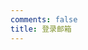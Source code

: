 ```yaml
---
comments: false
title: 登录邮箱
---
```


</br>
<style>
.bizmail_loginpanel{font-size:12px;width:300px;height:auto;background:#ffffff;}
.bizmail_LoginBox{padding:10px 15px;}
.bizmail_loginpanel h3{padding-bottom:5px;margin:0 0 5px 0;font-size:14px; display:none}
.bizmail_loginpanel form{margin:0;padding:0;}
.bizmail_loginpanel input.text{background:url(images/input_bg.jpg) repeat-x center top;font-size:12px;width:180px; line-height:25px; height:25px; border:1px #838383 solid;margin:0 2px;}
.bizmail_loginpanel .bizmail_column{height:28px; width:330px; padding-bottom:20px;}
.bizmail_loginpanel .bizmail_column label{display:block;float:left;width:30px;height:24px;line-height:24px;font-size:12px;}
.bizmail_loginpanel .bizmail_column .bizmail_inputArea{float:left;width:300px;}
.bizmail_loginpanel .bizmail_column span{font-size:12px;word-wrap:break-word;margin-left: 2px;line-height:200%;}
.bizmail_loginpanel .bizmail_SubmitArea{margin-left:30px;clear:both;}
.bizmail_loginpanel .bizmail_SubmitArea a{font-size:12px;margin-left:5px;}
.bizmail_loginpanel select{width:110px;height:20px;margin:0 2px;}
</style>

<script type="text/javascript" src="https://exmail.qq.com/zh_CN/htmledition/js_biz/outerlogin.js"  charset="gb18030"></script>
<script type="text/javascript">
writeLoginPanel({domainlist:"ljmx.top", mode:"vertical"});
</script>

</br>
</br>
</br>
